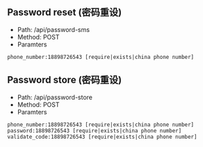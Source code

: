 ## Password reset (密码重设)
- Path: /api/password-sms
- Method: POST
- Paramters
```
phone_number:18898726543 [require|exists|china phone number]
```


## Password store (密码重设)
- Path: /api/password-store
- Method: POST
- Paramters
```
phone_number:18898726543 [require|exists|china phone number]
password:18898726543 [require|exists|china phone number]
validate_code:18898726543 [require|exists|china phone number]
```
